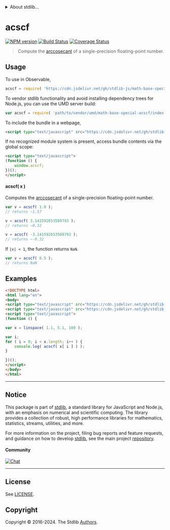 <!--

@license Apache-2.0

Copyright (c) 2024 The Stdlib Authors.

Licensed under the Apache License, Version 2.0 (the "License");
you may not use this file except in compliance with the License.
You may obtain a copy of the License at

   http://www.apache.org/licenses/LICENSE-2.0

Unless required by applicable law or agreed to in writing, software
distributed under the License is distributed on an "AS IS" BASIS,
WITHOUT WARRANTIES OR CONDITIONS OF ANY KIND, either express or implied.
See the License for the specific language governing permissions and
limitations under the License.

-->


<details>
  <summary>
    About stdlib...
  </summary>
  <p>We believe in a future in which the web is a preferred environment for numerical computation. To help realize this future, we've built stdlib. stdlib is a standard library, with an emphasis on numerical and scientific computation, written in JavaScript (and C) for execution in browsers and in Node.js.</p>
  <p>The library is fully decomposable, being architected in such a way that you can swap out and mix and match APIs and functionality to cater to your exact preferences and use cases.</p>
  <p>When you use stdlib, you can be absolutely certain that you are using the most thorough, rigorous, well-written, studied, documented, tested, measured, and high-quality code out there.</p>
  <p>To join us in bringing numerical computing to the web, get started by checking us out on <a href="https://github.com/stdlib-js/stdlib">GitHub</a>, and please consider <a href="https://opencollective.com/stdlib">financially supporting stdlib</a>. We greatly appreciate your continued support!</p>
</details>

# acscf

[![NPM version][npm-image]][npm-url] [![Build Status][test-image]][test-url] [![Coverage Status][coverage-image]][coverage-url] <!-- [![dependencies][dependencies-image]][dependencies-url] -->

> Compute the [arccosecant][arccosecant] of a single-precision floating-point number.



<section class="usage">

## Usage

To use in Observable,

```javascript
acscf = require( 'https://cdn.jsdelivr.net/gh/stdlib-js/math-base-special-acscf@v0.1.0-umd/browser.js' )
```

To vendor stdlib functionality and avoid installing dependency trees for Node.js, you can use the UMD server build:

```javascript
var acscf = require( 'path/to/vendor/umd/math-base-special-acscf/index.js' )
```

To include the bundle in a webpage,

```html
<script type="text/javascript" src="https://cdn.jsdelivr.net/gh/stdlib-js/math-base-special-acscf@v0.1.0-umd/browser.js"></script>
```

If no recognized module system is present, access bundle contents via the global scope:

```html
<script type="text/javascript">
(function () {
    window.acscf;
})();
</script>
```

#### acscf( x )

Computes the [arccosecant][arccosecant] of a single-precision floating-point number.

```javascript
var v = acscf( 1.0 );
// returns ~1.57

v = acscf( 3.141592653589793 );
// returns ~0.32

v = acscf( -3.141592653589793 );
// returns ~-0.32
```

If `|x| < 1`, the function returns `NaN`.

```javascript
var v = acscf( 0.5 );
// returns NaN
```

</section>

<!-- /.usage -->

<section class="examples">

## Examples

<!-- eslint no-undef: "error" -->

```html
<!DOCTYPE html>
<html lang="en">
<body>
<script type="text/javascript" src="https://cdn.jsdelivr.net/gh/stdlib-js/array-base-linspace@umd/browser.js"></script>
<script type="text/javascript" src="https://cdn.jsdelivr.net/gh/stdlib-js/math-base-special-acscf@v0.1.0-umd/browser.js"></script>
<script type="text/javascript">
(function () {

var x = linspace( 1.1, 5.1, 100 );

var i;
for ( i = 0; i < x.length; i++ ) {
    console.log( acscf( x[ i ] ) );
}

})();
</script>
</body>
</html>
```

</section>

<!-- /.examples -->

<!-- C interface documentation. -->



<!-- Section for related `stdlib` packages. Do not manually edit this section, as it is automatically populated. -->

<section class="related">

</section>

<!-- /.related -->

<!-- Section for all links. Make sure to keep an empty line after the `section` element and another before the `/section` close. -->


<section class="main-repo" >

* * *

## Notice

This package is part of [stdlib][stdlib], a standard library for JavaScript and Node.js, with an emphasis on numerical and scientific computing. The library provides a collection of robust, high performance libraries for mathematics, statistics, streams, utilities, and more.

For more information on the project, filing bug reports and feature requests, and guidance on how to develop [stdlib][stdlib], see the main project [repository][stdlib].

#### Community

[![Chat][chat-image]][chat-url]

---

## License

See [LICENSE][stdlib-license].


## Copyright

Copyright &copy; 2016-2024. The Stdlib [Authors][stdlib-authors].

</section>

<!-- /.stdlib -->

<!-- Section for all links. Make sure to keep an empty line after the `section` element and another before the `/section` close. -->

<section class="links">

[npm-image]: http://img.shields.io/npm/v/@stdlib/math-base-special-acscf.svg
[npm-url]: https://npmjs.org/package/@stdlib/math-base-special-acscf

[test-image]: https://github.com/stdlib-js/math-base-special-acscf/actions/workflows/test.yml/badge.svg?branch=v0.1.0
[test-url]: https://github.com/stdlib-js/math-base-special-acscf/actions/workflows/test.yml?query=branch:v0.1.0

[coverage-image]: https://img.shields.io/codecov/c/github/stdlib-js/math-base-special-acscf/main.svg
[coverage-url]: https://codecov.io/github/stdlib-js/math-base-special-acscf?branch=main

<!--

[dependencies-image]: https://img.shields.io/david/stdlib-js/math-base-special-acscf.svg
[dependencies-url]: https://david-dm.org/stdlib-js/math-base-special-acscf/main

-->

[chat-image]: https://img.shields.io/gitter/room/stdlib-js/stdlib.svg
[chat-url]: https://app.gitter.im/#/room/#stdlib-js_stdlib:gitter.im

[stdlib]: https://github.com/stdlib-js/stdlib

[stdlib-authors]: https://github.com/stdlib-js/stdlib/graphs/contributors

[umd]: https://github.com/umdjs/umd
[es-module]: https://developer.mozilla.org/en-US/docs/Web/JavaScript/Guide/Modules

[deno-url]: https://github.com/stdlib-js/math-base-special-acscf/tree/deno
[deno-readme]: https://github.com/stdlib-js/math-base-special-acscf/blob/deno/README.md
[umd-url]: https://github.com/stdlib-js/math-base-special-acscf/tree/umd
[umd-readme]: https://github.com/stdlib-js/math-base-special-acscf/blob/umd/README.md
[esm-url]: https://github.com/stdlib-js/math-base-special-acscf/tree/esm
[esm-readme]: https://github.com/stdlib-js/math-base-special-acscf/blob/esm/README.md
[branches-url]: https://github.com/stdlib-js/math-base-special-acscf/blob/main/branches.md

[stdlib-license]: https://raw.githubusercontent.com/stdlib-js/math-base-special-acscf/main/LICENSE

[arccosecant]: https://en.wikipedia.org/wiki/Inverse_trigonometric_functions

</section>

<!-- /.links -->
